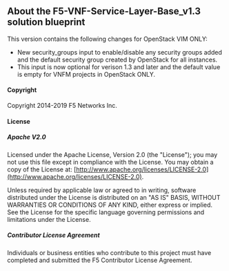 ## About the F5-VNF-Service-Layer-Base_v1.3 solution blueprint
This version contains the following changes for OpenStack VIM ONLY:

* New security_groups input to enable/disable any security groups added and the default security group created by OpenStack for all instances.
* This input is now optional for verison 1.3 and later and the default value is empty for VNFM projects in OpenStack ONLY. 

#### Copyright
Copyright 2014-2019 F5 Networks Inc.

#### License

##### Apache V2.0 
Licensed under the Apache License, Version 2.0 (the "License"); you may not use this file except in compliance with the License. You may obtain a copy of the License at: [http://www.apache.org/licenses/LICENSE-2.0](http://www.apache.org/licenses/LICENSE-2.0).

Unless required by applicable law or agreed to in writing, software distributed under the License is distributed on an "AS IS" BASIS, WITHOUT WARRANTIES OR CONDITIONS OF ANY KIND, either express or implied. See the License for the specific language governing permissions and limitations under the License.

##### Contributor License Agreement
Individuals or business entities who contribute to this project must have completed and submitted the F5 Contributor License Agreement.
